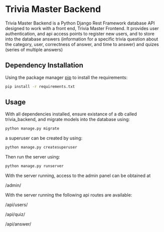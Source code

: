 # Trivia Master Backend
Trivia Master Backend is a Python Django Rest Framework database API designed to work with a front end, Trivia Master Frontend. It provides user authentication, and api access points to register new users, and to store into the database answers (information for a specific trivia question about the category, user, correctness of answer, and time to answer) and quizes (series of multiple answers)

## Dependency Installation
Using the package manager [pip](https://pip.pypa.io/en/stable/) to install the requirements:

```bash
pip install -r requirements.txt
```

## Usage
With all dependencies installed, ensure existance of a db called trivia_backend, and migrate models into the database using:
```bash
python manage.py migrate
```

a superuser can be created by using:
```bash
python manage.py createsuperuser
```

Then run the server using:

```bash
python manage.py runserver
```
With the server running, access to the admin panel can be obtained at

/admin/

With the server running the following api routes are available:

/api/users/

/api/quiz/

/api/answer/
